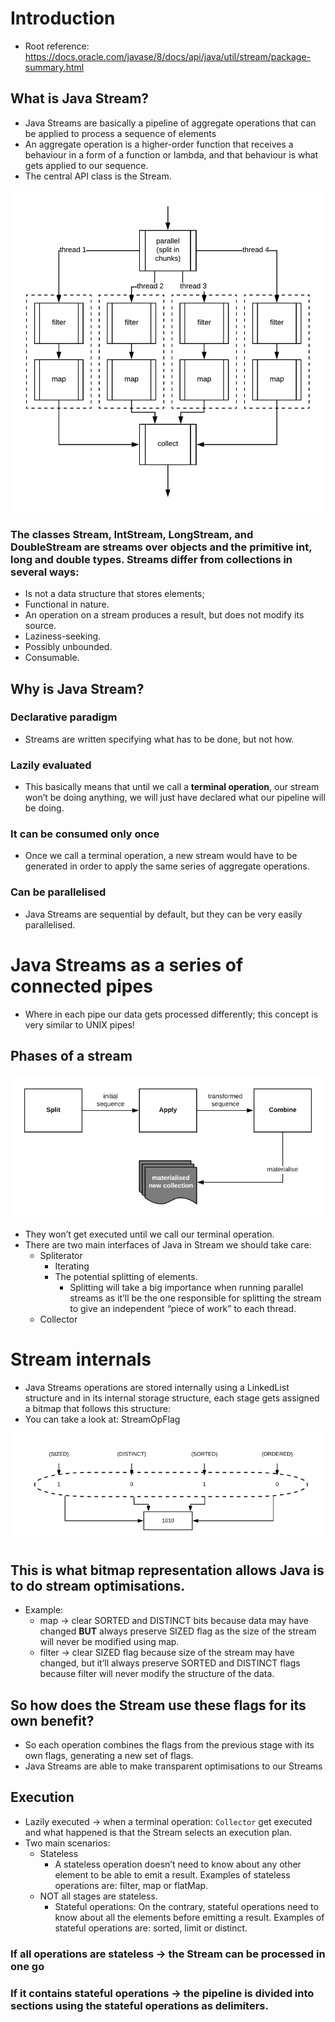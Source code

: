 # Introduction
- Root reference: https://docs.oracle.com/javase/8/docs/api/java/util/stream/package-summary.html
## What is Java Stream?

  - Java Streams are basically a pipeline of aggregate operations that can be applied to process a sequence of elements
  - An aggregate operation is a higher-order function that receives a behaviour in a form of a function or lambda, and that behaviour is what gets applied to our sequence.
  - The central API class is the Stream<T>.

  ![alt text](./parallel.png)

### The classes Stream, IntStream, LongStream, and DoubleStream are streams over objects and the primitive int, long and double types. Streams differ from collections in several ways:
  - Is not a data structure that stores elements;
  - Functional in nature.
  - An operation on a stream produces a result, but does not modify its source.
  - Laziness-seeking.
  - Possibly unbounded.
  - Consumable.

## Why is Java Stream?
### Declarative paradigm
  - Streams are written specifying what has to be done, but not how.
### Lazily evaluated
  - This basically means that until we call a **terminal operation**, our stream won’t be doing anything, we will just have declared what our pipeline will be doing.
### It can be consumed only once
  - Once we call a terminal operation, a new stream would have to be generated in order to apply the same series of aggregate operations.
### Can be parallelised
  - Java Streams are sequential by default, but they can be very easily parallelised.

# Java Streams as a series of connected pipes
- Where in each pipe our data gets processed differently; this concept is very similar to UNIX pipes!
## Phases of a stream
![alt text](./phases.png)

- They won’t get executed until we call our terminal operation.
- There are two main interfaces of Java in Stream we should take care:
  - Spliterator
    - Iterating
    - The potential splitting of elements.
      - Splitting will take a big importance when running parallel streams as it’ll be the one responsible for splitting the stream to give an independent “piece of work” to each thread.
  - Collector

# Stream internals
- Java Streams operations are stored internally using a LinkedList structure and in its internal storage structure, each stage gets assigned a bitmap that follows this structure:
- You can take a look at: StreamOpFlag

![alt text](./flag.png)

## This is what bitmap representation allows Java is to do stream optimisations.
- Example:
  - map -> clear SORTED and DISTINCT bits because data may have changed **BUT** always preserve SIZED flag as the size of the stream will never be modified using map.
  - filter -> clear SIZED flag because size of the stream may have changed, but it’ll always preserve SORTED and DISTINCT flags because filter will never modify the structure of the data.

## So how does the Stream use these flags for its own benefit?
- So each operation combines the flags from the previous stage with its own flags, generating a new set of flags.
- Java Streams are able to make transparent optimisations to our Streams

## Execution
- Lazily executed -> when a terminal operation: `Collector` get executed and what happened is that the Stream selects an execution plan.
- Two main scenarios:
  - Stateless
    - A stateless operation doesn’t need to know about any other element to be able to emit a result. Examples of stateless operations are: filter, map or flatMap.
  - NOT all stages are stateless.
    - Stateful operations: On the contrary, stateful operations need to know about all the elements before emitting a result. Examples of stateful operations are: sorted, limit or distinct.

### If all operations are stateless -> the Stream can be processed in one go
### If it contains stateful operations -> the pipeline is divided into sections using the stateful operations as delimiters.

